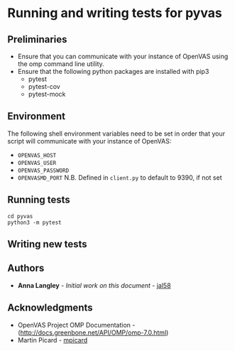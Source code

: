 # Running and writing tests for pyvas

## Preliminaries

* Ensure that you can communicate with your instance of OpenVAS using the omp
command line utility.
* Ensure that the following python packages are installed with pip3
  - pytest
  - pytest-cov
  - pytest-mock

## Environment

The following shell environment variables need to be set in order that
your script will communicate with your instance of OpenVAS:
* `OPENVAS_HOST`
* `OPENVAS_USER`
* `OPENVAS_PASSWORD`
* `OPENVASMD_PORT` N.B. Defined in `client.py` to default to 9390, if not set

## Running tests
```
cd pyvas
python3 -m pytest
```

## Writing new tests

## Authors

* **Anna Langley** - *Initial work on this document* - [jal58](https://github.com/jal58)

## Acknowledgments

* OpenVAS Project OMP Documentation - (http://docs.greenbone.net/API/OMP/omp-7.0.html)
* Martin Picard - [mpicard](https://github.com/mpicard)
